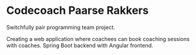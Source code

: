 # Codecoach Paarse Rakkers
Switchfully pair programming team project.

Creating a web application where coachees can book coaching sessions with coaches. 
Spring Boot backend with Angular frontend.
